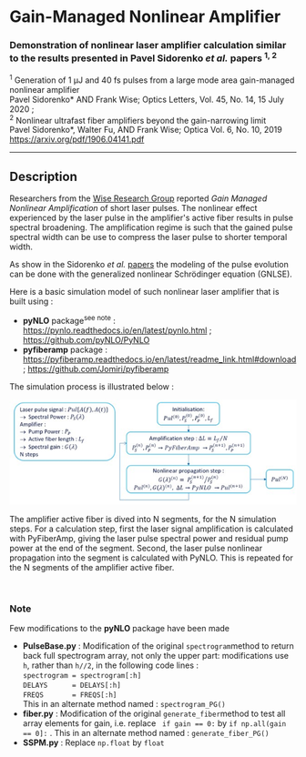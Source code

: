 # Gain-Managed Nonlinear Amplifier

### Demonstration of nonlinear laser amplifier calculation similar to the results presented in Pavel Sidorenko *et al.* papers <sup>1, 2</sup>

<sup>1</sup> Generation of 1 μJ and 40 fs pulses from a large mode area gain-managed nonlinear amplifier <br> 
Pavel Sidorenko* AND Frank Wise; Optics Letters, Vol. 45, No. 14, 15 July 2020 ;<br>
<sup>2</sup> Nonlinear ultrafast fiber amplifiers beyond the gain-narrowing limit <br> 
Pavel Sidorenko*, Walter Fu, AND Frank Wise; Optica Vol. 6, No. 10, 2019 <br>
https://arxiv.org/pdf/1906.04141.pdf
___

## Description

Researchers from the [Wise Research Group](https://wise.research.engineering.cornell.edu/) reported
*Gain Managed Nonlinear Amplification* of short laser pulses. The nonlinear effect experienced by the
laser pulse in the amplifier's active fiber results in pulse spectral broadening.
The amplification regime is such that the gained pulse spectral width can be use to compress the 
laser pulse to shorter temporal width. 

As show in the Sidorenko *et al.* [papers](https://arxiv.org/pdf/1906.04141.pdf) the modeling of 
the pulse evolution can be done with the generalized nonlinear Schrödinger equation (GNLSE).

Here is a basic simulation model of such nonlinear laser amplifier that is built using : 
- **pyNLO** package<sup>see note</sup> : https://pynlo.readthedocs.io/en/latest/pynlo.html ; https://github.com/pyNLO/PyNLO
- **pyfiberamp** package : https://pyfiberamp.readthedocs.io/en/latest/readme_link.html#download ; https://github.com/Jomiri/pyfiberamp

The simulation process is illustrated below : 

![Simulation schematic](SimulationModel.jpg)

The amplifier active fiber is dived into N segments, for the N simulation steps. For a calculation step,
first the laser signal amplification is calculated with PyFiberAmp, giving the laser pulse spectral
power and residual pump power at the end of the segment. Second, the laser pulse nonlinear propagation
into the segment is calculated with PyNLO. This is repeated for the N segments of the amplifier active fiber.

<br>

### Note
Few modifications to the **pyNLO** package have been made
- **PulseBase.py** : Modification of the original `spectrogram`method to return back full spectrogram array,
        not only the upper part: modifications use `h`, rather than `h//2`, in the following code lines :<br>
        `spectrogram = spectrogram[:h]` <br>
        `DELAYS      = DELAYS[:h]` <br>
        `FREQS       = FREQS[:h]` <br>
        This in an alternate method named : `spectrogram_PG()`
- **fiber.py** : Modification of the original `generate_fiber`method to test all array elements for gain, i.e. replace ` if gain == 0:` by ` if np.all(gain == 0]: ` . This in an alternate method named : `generate_fiber_PG()`
- **SSPM.py** : Replace `np.float` by `float`
  